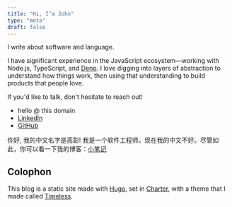 ```yaml
---
title: "Hi, I’m John"
type: "meta"
draft: false
---
```


I write about software and language.

I have significant experience in the JavaScript ecosystem—working with Node.js, TypeScript, and [Deno](https://deno.land/). I love digging into layers of abstraction to understand how things work, then using that understanding to build products that people love.

If you'd like to talk, don't hesitate to reach out!

- hello @ this domain
- [LinkedIn](https://www.linkedin.com/in/johnjago/)
- [GitHub](https://github.com/johnjago)

你好, 我的中文名字是高彰! 我是一个软件工程师。现在我的中文不好。尽管如此，你可以看一下我的博客：[小笔记](https://xiaobiji.co)

## Colophon

This blog is a static site made with [Hugo](https://gohugo.io/), set in
[Charter](https://practicaltypography.com/charter.html), with a theme that I made called [Timeless](https://github.com/johnjago/timeless).
